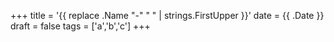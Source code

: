 +++
title = '{{ replace .Name "-" " " | strings.FirstUpper }}'
date = {{ .Date }}
draft = false
tags = ['a','b','c']
+++
